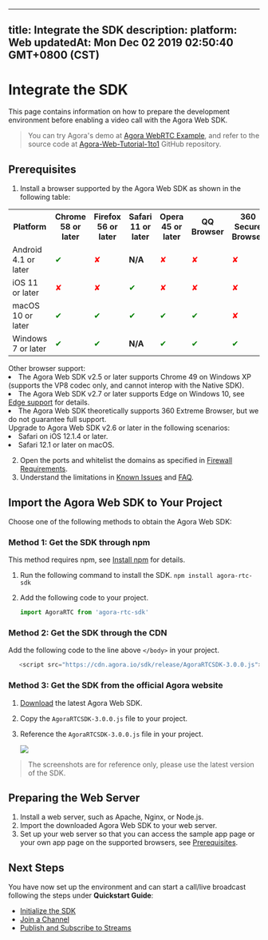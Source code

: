 
---
title: Integrate the SDK
description: 
platform: Web
updatedAt: Mon Dec 02 2019 02:50:40 GMT+0800 (CST)
---
# Integrate the SDK
This page contains information on how to prepare the development environment before enabling a video call with the Agora Web SDK.

> You can try Agora's demo at [Agora WebRTC Example](https://webdemo.agora.io/agora-web-showcase/), and refer to the source code at [Agora-Web-Tutorial-1to1](https://github.com/AgoraIO/Basic-Video-Call/tree/master/One-to-One-Video/Agora-Web-Tutorial-1to1) GitHub repository.

## <a name = "pre"></a>Prerequisites

1. Install a browser supported by the Agora Web SDK as shown in the following table:
  <table>
  <tr>
    <th>Platform</th>
    <th>Chrome 58 or later</th>
    <th>Firefox 56 or later</th>
    <th>Safari 11 or later</th>
    <th>Opera 45 or later</th>
    <th>QQ Browser</th>
    <th>360 Secure Browser</th>
    <th>WeChat Built-in Browser</th>
  </tr>
   <tr>
    <td>Android 4.1 or later</td>
    <td><font color="green">✔</td>
    <td><font color="red">✘</td>
		<td><b>N/A</b></td>
    <td><font color="red">✘</td>
    <td><font color="red">✘</td>
    <td><font color="red">✘</td>
    <td><font color="red">✘</td>
  </tr>
  <tr>
    <td>iOS 11 or later</td>
    <td><font color="red">✘</td>
    <td><font color="red">✘</td>
    <td><font color="green">✔</td>
    <td><font color="red">✘</td>
    <td><font color="red">✘</td>
    <td><font color="red">✘</td>
    <td><font color="red">✘</td>
  </tr>
  <tr>
    <td>macOS 10 or later</td>
    <td><font color="green">✔</td>
    <td><font color="green">✔</td>
    <td><font color="green">✔</td>
    <td><font color="green">✔</td>
    <td><font color="green">✔</td>
    <td><font color="red">✘</td>
    <td><font color="red">✘</td>
  </tr>
  <tr>
    <td>Windows 7 or later</td>
    <td><font color="green">✔</td>
    <td><font color="green">✔</td>
		<td><b>N/A</b></td>
    <td><font color="green">✔</td>
    <td><font color="green">✔</td>
    <td><font color="green">✔</td>
    <td><font color="red">✘</td>
  </tr>
</table>

<div class="alert info">Other browser support:
	<li>The Agora Web SDK v2.5 or later supports Chrome 49 on Windows XP (supports the VP8 codec only, and cannot interop with the Native SDK).</li>
	<li>The Agora Web SDK v2.7 or later supports Edge on Windows 10, see <a href="https://docs.agora.io/en/faq/browser_support#edge">Edge support</a> for details.</li>
	<li>The Agora Web SDK theoretically supports 360 Extreme Browser, but we do not guarantee full support.</li>
</div>
<div class="alert note"> Upgrade to Agora Web SDK v2.6 or later in the following scenarios:
	<li>Safari on iOS 12.1.4 or later.</li>
	<li>Safari 12.1 or later on macOS.</li>
</div>

2. Open the ports and whitelist the domains as specified in [Firewall Requirements](../../en/Agora%20Platform/firewall.md).
3. Understand the limitations in [Known Issues](../../en/Interactive%20Broadcast/release_web_video.md) and [FAQ](https://docs.agora.io/en/search?type=faq&platform=Web).


## Import the Agora Web SDK to Your Project

Choose one of the following methods to obtain the Agora Web SDK:

### Method 1: Get the SDK through npm

This method requires npm, see [Install npm](https://www.npmjs.com/get-npm) for details.

1. Run the following command to install the SDK.
  `npm install agora-rtc-sdk`

	
2. Add the following code to your project.

	```javascript
	import AgoraRTC from 'agora-rtc-sdk'
	```

### Method 2: Get the SDK through the CDN

Add the following code to the line above `</body>` in your project.

 ```javascript
	<script src="https://cdn.agora.io/sdk/release/AgoraRTCSDK-3.0.0.js"></script>
```

### Method 3: Get the SDK from the official Agora website

1. [Download](https://docs.agora.io/en/Agora%20Platform/downloads) the latest Agora Web SDK.

2. Copy the `AgoraRTCSDK-3.0.0.js` file to your project.

3. Reference the `AgoraRTCSDK-3.0.0.js` file in your project.

   ![](https://web-cdn.agora.io/docs-files/1563952664617)

> The screenshots are for reference only, please use the latest version of the SDK.

## Preparing the Web Server

1. Install a web server, such as Apache, Nginx, or Node.js.
2. Import the downloaded Agora Web SDK to your web server.
3. Set up your web server so that you can access the sample app page or your own app page on the supported browsers, see [Prerequisites](#pre).

## Next Steps
You have now set up the environment and can start a call/live broadcast following the steps under **Quickstart Guide**:
- [Initialize the SDK](../../en/Interactive%20Broadcast/initialize_web_live.md)
- [Join a Channel](../../en/Interactive%20Broadcast/join_live_web.md)
- [Publish and Subscribe to Streams](../../en/Interactive%20Broadcast/publish_web_live.md)
